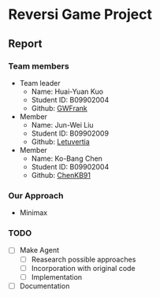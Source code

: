 # Reversi Game Project

## Report

### Team members
- Team leader
  - Name: Huai-Yuan Kuo
  - Student ID: B09902004
  - Github: [GWFrank](https://github.com/GWFrank)
- Member
  - Name: Jun-Wei Liu
  - Student ID: B09902009
  - Github: [Letuvertia](https://github.com/Letuvertia)
- Member
  - Name: Ko-Bang Chen
  - Student ID: B09902004
  - Github: [ChenKB91](https://github.com/ChenKB91)

### Our Approach

- Minimax

### TODO

- [ ] Make Agent
  - [ ] Reasearch possible approaches
  - [ ] Incorporation with original code
  - [ ] Implementation
- [ ] Documentation